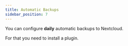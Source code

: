 ```yaml
---
title: Automatic Backups
sidebar_position: 7
---
```


You can configure **daily** automatic backups to Nextcloud.

For that you need to install a plugin.
